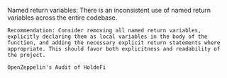 Named return variables: There is an inconsistent use of named return variables across the entire codebase. 

    Recommendation: Consider removing all named return variables, explicitly declaring them as local variables in the body of the function, and adding the necessary explicit return statements where appropriate. This should favor both explicitness and readability of the project.

    OpenZeppelin's Audit of HoldeFi